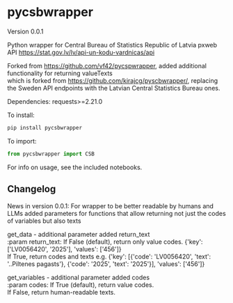 # pycsbwrapper
Version 0.0.1

Python wrapper for Central Bureau of Statistics Republic of Latvia pxweb API
https://stat.gov.lv/lv/api-un-kodu-vardnicas/api

Forked from https://github.com/vf42/pycspwrapper, added additional functionality for returning valueTexts
<br />which is forked from https://github.com/kirajcg/pyscbwrapper/, replacing the Sweden API endpoints with the Latvian Central Statistics Bureau ones.

Dependencies: requests>=2.21.0

To install: 
```python
pip install pycsbwrapper
```

To import: 
```python
from pycsbwrapper import CSB
```

For info on usage, see the included notebooks.

## Changelog
News in version 0.0.1:
For wrapper to be better readable by humans and LLMs added parameters for functions that allow returning not just the codes of variables but also texts

get_data - additional parameter added return_text
        <br />:param return_text: If False (default), return only value codes.  {'key': ['LV0056420', '2025'], 'values': ['456']}
                    <br />  If True, return codes and texts e.g. {'key': [{'code': 'LV0056420', 'text': '..Piltenes pagasts'}, {'code': '2025', 'text': '2025'}], 'values': ['456']}

get_variables - additional parameter added codes
      <br />  :param codes: If True (default), return value codes. 
                   <br />   If False, return human-readable texts.

